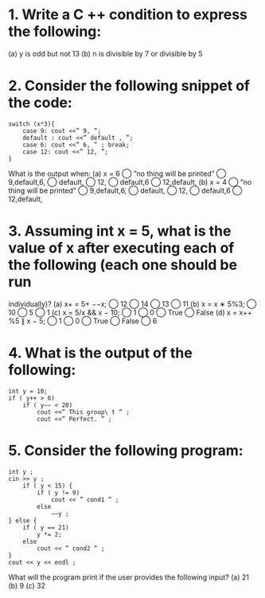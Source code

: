 # 1. Write a C ++ condition to express the following:
(a) y is odd but not 13
(b) n is divisible by 7 or divisible by 5
# 2. Consider the following snippet of the code:
```
switch (x*3){
    case 9: cout <<” 9, ”;
    default : cout <<” default , ”;
    case 6: cout <<” 6, ” ; break;
    case 12: cout <<” 12, ”;
}
```
What is the output when:
(a) x = 6
⃝ ”no thing will be printed” ⃝ 9,default,6, ⃝ default, ⃝ 12, ⃝ default,6 ⃝ 12,default,
(b) x = 4
⃝ ”no thing will be printed” ⃝ 9,default,6, ⃝ default, ⃝ 12, ⃝ default,6 ⃝ 12,default,
# 3. Assuming int x = 5, what is the value of x after executing each of the following (each one should be run
individually)?
(a) x+ = 5+ −−x;
⃝ 12 ⃝ 14 ⃝ 13 ⃝ 11
(b) x = x ∗ 5%3;
⃝ 10 ⃝ 5 ⃝ 1
(c) x = 5/x && x − 10;
⃝ 1 ⃝ 0 ⃝ True ⃝ False
(d) x = x++ %5 ∥ x − 5;
⃝ 1 ⃝ 0 ⃝ True ⃝ False ⃝ 6
# 4. What is the output of the following:
```
int y = 10;
if ( y++ > 6)
    if ( y−− < 20)
        cout <<” This group\ t ” ;
        cout <<” Perfect. ” ;
```
# 5. Consider the following program:
```
int y ;
cin >> y ;
    if ( y < 15) {
        if ( y != 9)
            cout << ” cond1 ” ;
        else
            −−y ;
} else {
    if ( y == 21)
        y *= 2;
    else
        cout << ” cond2 ” ;
}
cout << y << endl ;
```
What will the program print if the user provides the following input?
(a) 21
(b) 9
(c) 32
